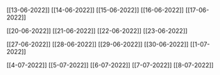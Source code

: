 [[13-06-2022]]
[[14-06-2022]]
[[15-06-2022]]
[[16-06-2022]]
[[17-06-2022]]

[[20-06-2022]]
[[21-06-2022]]
[[22-06-2022]]
[[23-06-2022]]

[[27-06-2022]]
[[28-06-2022]]
[[29-06-2022]]
[[30-06-2022]]
[[1-07-2022]]

[[4-07-2022]]
[[5-07-2022]]
[[6-07-2022]]
[[7-07-2022]]
[[8-07-2022]]